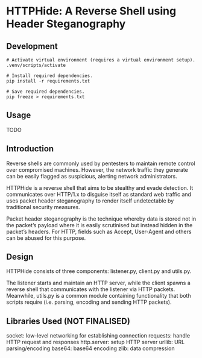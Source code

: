 # HTTPHide: A Reverse Shell using Header Steganography

## Development
```
# Activate virtual environment (requires a virtual environment setup).
.venv/scripts/activate

# Install required dependencies.
pip install -r requirements.txt

# Save required dependencies.
pip freeze > requirements.txt
```

## Usage
TODO

## Introduction
Reverse shells are commonly used by pentesters to maintain remote control over compromised machines. However, the network traffic they generate can be easily flagged as suspicious, alerting network administrators. 

HTTPHide is a reverse shell that aims to be stealthy and evade detection. It communicates over HTTP/1.x to disguise itself as standard web traffic and uses packet header steganography to render itself undetectable by traditional security measures. 

Packet header steganography is the technique whereby data is stored not in the packet’s payload where it is easily scrutinised but instead hidden in the packet’s headers. For HTTP, fields such as Accept, User-Agent and others can be abused for this purpose.

## Design
HTTPHide consists of three components: listener.py, client.py and utils.py. 

The listener starts and maintain an HTTP server, while the client spawns a reverse shell that communicates with the listener via HTTP packets. Meanwhile, utils.py is a common module containing functionality that both scripts require (i.e. parsing, encoding and sending HTTP packets). 

## Libraries Used (NOT FINALISED)
socket: low-level networking for establishing connection
requests: handle HTTP request and responses
http.server: setup HTTP server
urllib: URL parsing/encoding
base64: base64 encoding
zlib: data compression